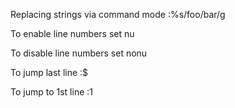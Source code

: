 
Replacing strings via command mode
:%s/foo/bar/g

To enable line numbers
set nu

To disable line numbers
set nonu


To jump last line
:$

To jump to 1st line
:1

